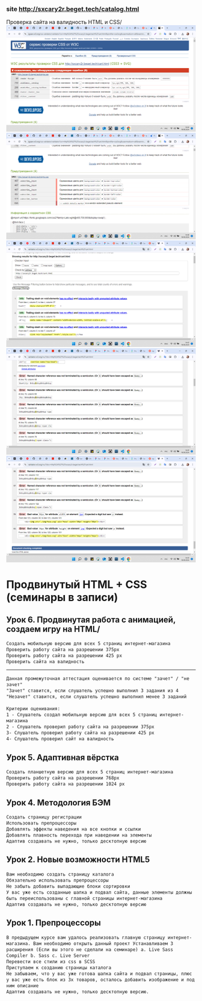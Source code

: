 ### site  <http://sxcary2r.beget.tech/catalog.html>
Проверка сайта на валидность HTML и CSS/
![](../screens/4.png)
![](../screens/5.png)
![](../screens/1.png)
![](../screens/2.png)
![](../screens/3.png)



# Продвинутый HTML + CSS (семинары в записи)

## Урок 6. Продвинутая работа с анимацией, создаем игру на HTML/
```
Создать мобильную версию для всех 5 страниц интернет-магазина
Проверить работу сайта на разрешении 375px
Проверить работу сайта на разрешении 425 px
Проверить сайта на валидность
```
---
```
Данная промежуточная аттестация оценивается по системе "зачет" / "не зачет"
"Зачет" ставится, если слушатель успешно выполнил 3 задания из 4
"Незачет" ставится, если слушатель успешно выполнил менее 3 заданий

Критерии оценивания:
1 - Слушатель создал мобильную версию для всех 5 страниц интернет-магазина
2 - Слушатель проверил работу сайта на разрешении 375px
3- Слушатель проверил работу сайта на разрешении 425 px
4- Слушатель проверил сайт на валидность
```
## Урок 5. Адаптивная вёрстка
```
Создать планшетную версию для всех 5 страниц интернет-магазина
Проверить работу сайта на разрешении 768px
Проверить работу сайта на разрешении 1024 px
```
## Урок 4. Методология БЭМ
```
Создать страницу регистрации
Использовать препроцессоры
Добавлять эффекты наведения на все кнопки и ссылки
Добавлять плавность перехода при наведении на элементы
Адаптив создавать не нужно, только десктопную версию
```

## Урок 2. Новые возможности HTML5


```
Вам необходимо создать страницу каталога
Обязательно использовать препроцессоры
Не забыть добавить выпадающие блоки сортировки
У вас уже есть созданные шапка и подвал сайта, данные элементы должны быть переиспользованы с главной страницы интернет-магазина
Адаптив создавать не нужно, только десктопную версию
```

## Урок 1. Препроцессоры
```
В предыдущем курсе вам удалось реализовать главную страницу интернет-магазина. Вам необходимо открыть данный проект Устанавливаем 3 расширения (Если вы этого не сделали на семинаре) a. Live Sass Compiler b. Sass c. Live Server
Перевести все стили из css в SCSS
Приступаем к созданию страницы каталога
Не забываем, что у вас уже готова шапка сайта и подвал страницы, плюс у вас уже есть блок из 3х товаров, осталось добавить изображение и под ним описание
Адаптив создавать не нужно, только десктопную версию.
```